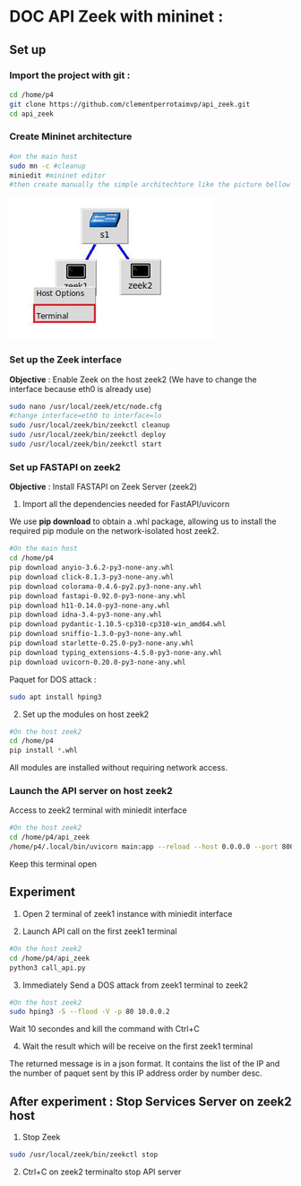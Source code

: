 # DOC API Zeek with mininet : 
## Set up 
### Import the project with git : 
```bash 
cd /home/p4
git clone https://github.com/clementperrotaimvp/api_zeek.git
cd api_zeek
```


### Create Mininet architecture
```bash
#on the main host
sudo mn -c #cleanup 
miniedit #mininet editor 
#then create manually the simple architechture like the picture bellow (rename h1 and h2 : zeek1 and zeek2)
```
![alt text](image.png)

### Set up the Zeek interface 

**Objective** : Enable Zeek on the host zeek2 (We have to change the interface because eth0 is already use)

```bash
sudo nano /usr/local/zeek/etc/node.cfg
#change interface=eth0 to interface=lo
sudo /usr/local/zeek/bin/zeekctl cleanup
sudo /usr/local/zeek/bin/zeekctl deploy
sudo /usr/local/zeek/bin/zeekctl start
```

### Set up FASTAPI on zeek2 

**Objective** : Install FASTAPI on Zeek Server (zeek2)

1. Import all the dependencies needed for FastAPI/uvicorn

We use **pip download** to obtain a .whl package, allowing us to install the required pip module on the network-isolated host zeek2.

```bash 
#On the main host 
cd /home/p4 
pip download anyio-3.6.2-py3-none-any.whl
pip download click-8.1.3-py3-none-any.whl
pip download colorama-0.4.6-py2.py3-none-any.whl
pip download fastapi-0.92.0-py3-none-any.whl
pip download h11-0.14.0-py3-none-any.whl
pip download idna-3.4-py3-none-any.whl
pip download pydantic-1.10.5-cp310-cp310-win_amd64.whl
pip download sniffio-1.3.0-py3-none-any.whl
pip download starlette-0.25.0-py3-none-any.whl
pip download typing_extensions-4.5.0-py3-none-any.whl
pip download uvicorn-0.20.0-py3-none-any.whl
```
Paquet for DOS attack : 
```bash 
sudo apt install hping3
```

2. Set up the modules on host zeek2 
```bash
#On the host zeek2 
cd /home/p4
pip install *.whl 
```
All modules are installed without requiring network access.

### Launch the API server on host zeek2

Access to zeek2 terminal with miniedit interface

```bash
#On the host zeek2 
cd /home/p4/api_zeek
/home/p4/.local/bin/uvicorn main:app --reload --host 0.0.0.0 --port 8000
```

Keep this terminal open

## Experiment

1. Open 2 terminal of zeek1 instance with miniedit interface

2. Launch API call on the first zeek1 terminal 
```bash 
#On the host zeek2 
cd /home/p4/api_zeek
python3 call_api.py
```

3. Immediately Send a DOS attack from zeek1 terminal to zeek2 
```bash 
#On the host zeek2 
sudo hping3 -S --flood -V -p 80 10.0.0.2
```
Wait 10 secondes and kill the command with Ctrl+C

4. Wait the result which will be receive on the first zeek1 terminal

The returned message is in a json format. It contains the list of the IP and the number of paquet sent by this IP address order by number desc. 


## After experiment : Stop Services Server on zeek2 host
1. Stop Zeek
```bash
sudo /usr/local/zeek/bin/zeekctl stop 
```

2. Ctrl+C on zeek2 terminalto stop API server
